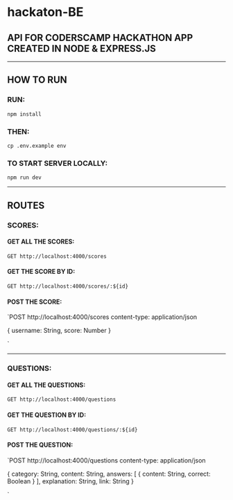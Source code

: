 # hackaton-BE

## API FOR CODERSCAMP HACKATHON APP CREATED IN NODE & EXPRESS.JS

---

## HOW TO RUN

### RUN:

`npm install`

### THEN:

`cp .env.example env`

### TO START SERVER LOCALLY:

`npm run dev`

---

## ROUTES

### SCORES:

#### GET ALL THE SCORES:

`GET http://localhost:4000/scores`

#### GET THE SCORE BY ID:

`GET http://localhost:4000/scores/:${id}`

#### POST THE SCORE:

`POST http://localhost:4000/scores
content-type: application/json

{
    username: String,
    score: Number
}

`

---

### QUESTIONS:

#### GET ALL THE QUESTIONS:

`GET http://localhost:4000/questions`

#### GET THE QUESTION BY ID:

`GET http://localhost:4000/questions/:${id}`

#### POST THE QUESTION:

`POST http://localhost:4000/questions
content-type: application/json

{
    category: String,
    content: String,
    answers: [
        {
            content: String,
            correct: Boolean
        }
    ],
    explanation: String,
    link: String
}

`

